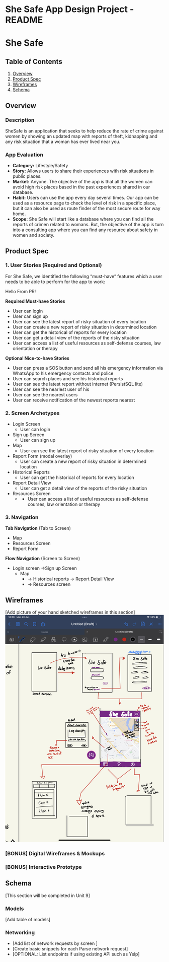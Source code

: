 She Safe App Design Project - README 
===

# She Safe

## Table of Contents
1. [Overview](#Overview)
1. [Product Spec](#Product-Spec)
1. [Wireframes](#Wireframes)
2. [Schema](#Schema)

## Overview
### Description
SheSafe is an application that seeks to help reduce the rate of crime against women by showing an updated map with reports of theft, kidnapping and any risk situation that a woman has ever lived near you.

### App Evaluation
- **Category:** Lifestyle/Safety
- **Story:** Allows users to share their experiences with risk situations in public places.
- **Market:** Anyone. The objective of the app is that all the women can avoid high risk places based in the past experiences shared in our database.
- **Habit:** Users can use the app every day several times. Our app can be used as a resource page to check the level of risk in a specific place, but it can also be used as route finder of the most secure route for way home.
- **Scope:** She Safe will start like a database where you can find all the reports of crimen related to womans. But, the objective of the app is turn into a consulting app where you can find any resource about safety in women and society.

## Product Spec

### 1. User Stories (Required and Optional)

For She Safe, we identified the following “must-have” features which a user needs to be able to perform for the app to work:

Hello From PR!

**Required Must-have Stories**

* User can login
* User can sign up
* User can see the latest report of risky situation of every location
* User can create a new report of risky situation in determined location
* User can get the historical of reports for every location  
* User can get a detail view of the reports of the risky situation
* User can access a list of useful resources as self-defense courses, law orientation or therapy


**Optional Nice-to-have Stories**
* User can press a SOS button and send all his emergency information via WhatsApp to his emergency contacts and police
* User can search places and see his historical reports
* User can see the latest report without internet (PersistSQL lite)
* User can see the nearlest user of his
* User can see the nearest users 
* User can receive notification of the newest reports nearest

### 2. Screen Archetypes

* Login Screen
    * User can login
* Sign up Screen
    * User can sign up
* Map 
    * User can see the latest report of risky situation of every location
* Report Form (modal overlay) 
    * User can create a new report of risky situation in determined location
* Historical Reports
    * User can get the historical of reports for every location  
* Report Detail View
    * User can get a detail view of the reports of the risky situation
* Resources Screen
    * * User can access a list of useful resources as self-defense courses, law orientation or therapy

### 3. Navigation

**Tab Navigation** (Tab to Screen)

* Map
* Resources Screen
* Report Form

**Flow Navigation** (Screen to Screen)

* Login screen ->Sign up Screen
   * Map
        * -> Historical reports -> Report Detail View
        * -> Resources screen


## Wireframes
[Add picture of your hand sketched wireframes in this section]
<img src="https://raw.githubusercontent.com/ElmerAdrianV/SheSafe/master/Wireframes.jpeg" width=600>

### [BONUS] Digital Wireframes & Mockups

### [BONUS] Interactive Prototype

## Schema 
[This section will be completed in Unit 9]
### Models
[Add table of models]
### Networking
- [Add list of network requests by screen ]
- [Create basic snippets for each Parse network request]
- [OPTIONAL: List endpoints if using existing API such as Yelp]
